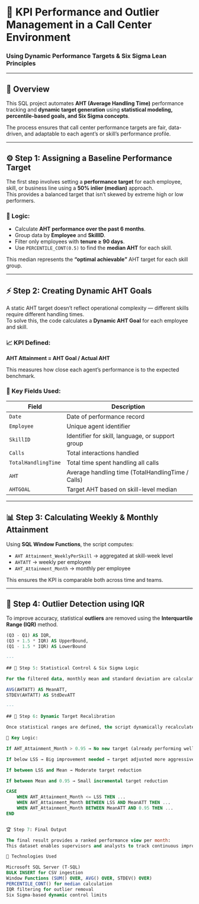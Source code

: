 # 🎯 KPI Performance and Outlier Management in a Call Center Environment  
### Using Dynamic Performance Targets & Six Sigma Lean Principles

---

## 📘 Overview

This SQL project automates **AHT (Average Handling Time)** performance tracking and **dynamic target generation** using **statistical modeling, percentile-based goals, and Six Sigma concepts**.

The process ensures that call center performance targets are fair, data-driven, and adaptable to each agent’s or skill’s performance profile.

---

## ⚙️ Step 1: Assigning a Baseline Performance Target

The first step involves setting a **performance target** for each employee, skill, or business line using a **50% inlier (median)** approach.  
This provides a balanced target that isn’t skewed by extreme high or low performers.

### 🧮 Logic:
- Calculate **AHT performance over the past 6 months**.
- Group data by **Employee** and **SkillID**.
- Filter only employees with **tenure ≥ 90 days**.
- Use `PERCENTILE_CONT(0.5)` to find the **median AHT** for each skill.

This median represents the **“optimal achievable”** AHT target for each skill group.

---

## ⚡ Step 2: Creating Dynamic AHT Goals

A static AHT target doesn’t reflect operational complexity — different skills require different handling times.  
To solve this, the code calculates a **Dynamic AHT Goal** for each employee and skill.

### 📈 KPI Defined:
**AHT Attainment = AHT Goal / Actual AHT**

This measures how close each agent’s performance is to the expected benchmark.

### 🧩 Key Fields Used:
| Field | Description |
|--------|-------------|
| `Date` | Date of performance record |
| `Employee` | Unique agent identifier |
| `SkillID` | Identifier for skill, language, or support group |
| `Calls` | Total interactions handled |
| `TotalHandlingTime` | Total time spent handling all calls |
| `AHT` | Average handling time (TotalHandlingTime / Calls) |
| `AHTGOAL` | Target AHT based on skill-level median |

---

## 📊 Step 3: Calculating Weekly & Monthly Attainment

Using **SQL Window Functions**, the script computes:

- `AHT Attainment_WeeklyPerSkill` → aggregated at skill-week level  
- `AHTATT` → weekly per employee  
- `AHT_Attainment_Month` → monthly per employee

This ensures the KPI is comparable both across time and teams.

---

## 🧹 Step 4: Outlier Detection using IQR

To improve accuracy, statistical **outliers** are removed using the **Interquartile Range (IQR)** method.

```sql
(Q3 - Q1) AS IQR,
(Q3 + 1.5 * IQR) AS UpperBound,
(Q1 - 1.5 * IQR) AS LowerBound

---

## 🧠 Step 5: Statistical Control & Six Sigma Logic

For the filtered data, monthly mean and standard deviation are calculated:

AVG(AHTATT) AS MeanATT,
STDEV(AHTATT) AS StdDevATT

---

## 🧩 Step 6: Dynamic Target Recalibration

Once statistical ranges are defined, the script dynamically recalculates new AHT targets for each agent, based on how far they are from the average performance.

🚀 Key Logic:

If AHT_Attainment_Month > 0.95 → No new target (already performing well)

If below LSS → Big improvement needed → target adjusted more aggressively

If between LSS and Mean → Moderate target reduction

If between Mean and 0.95 → Small incremental target reduction

CASE 
    WHEN AHT_Attainment_Month <= LSS THEN ...
    WHEN AHT_Attainment_Month BETWEEN LSS AND MeanATT THEN ...
    WHEN AHT_Attainment_Month BETWEEN MeanATT AND 0.95 THEN ...
END


🏆 Step 7: Final Output

The final result provides a ranked performance view per month:
This dataset enables supervisors and analysts to track continuous improvement across skills and individuals.

🧰 Technologies Used

Microsoft SQL Server (T-SQL)
BULK INSERT for CSV ingestion
Window Functions (SUM() OVER, AVG() OVER, STDEV() OVER)
PERCENTILE_CONT() for median calculation
IQR filtering for outlier removal
Six Sigma-based dynamic control limits
